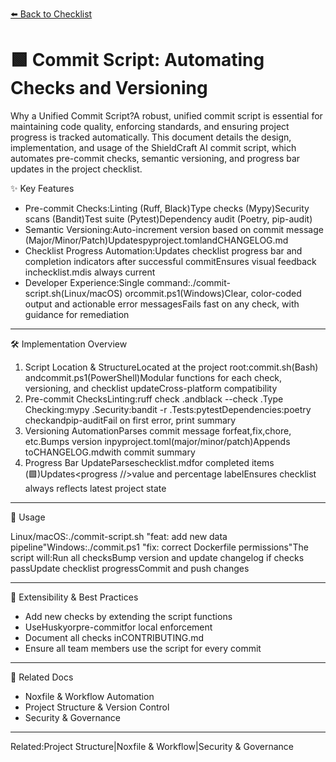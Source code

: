 [⬅️ Back to Checklist](./checklist.md)

# 🟩 Commit Script: Automating Checks and Versioning

Why a Unified Commit Script?A robust, unified commit script is essential for maintaining code quality, enforcing standards, and ensuring project progress is tracked automatically. This document details the design, implementation, and usage of the ShieldCraft AI commit script, which automates pre-commit checks, semantic versioning, and progress bar updates in the project checklist.

✨ Key Features

* Pre-commit Checks:Linting (Ruff, Black)Type checks (Mypy)Security scans (Bandit)Test suite (Pytest)Dependency audit (Poetry, pip-audit)
* Semantic Versioning:Auto-increment version based on commit message (Major/Minor/Patch)Updatespyproject.tomlandCHANGELOG.md
* Checklist Progress Automation:Updates checklist progress bar and completion indicators after successful commitEnsures visual feedback inchecklist.mdis always current
* Developer Experience:Single command:./commit-script.sh(Linux/macOS) orcommit.ps1(Windows)Clear, color-coded output and actionable error messagesFails fast on any check, with guidance for remediation

---

🛠️ Implementation Overview

1. Script Location & StructureLocated at the project root:commit.sh(Bash) andcommit.ps1(PowerShell)Modular functions for each check, versioning, and checklist updateCross-platform compatibility
1. Pre-commit ChecksLinting:ruff check .andblack --check .Type Checking:mypy .Security:bandit -r .Tests:pytestDependencies:poetry checkandpip-auditFail on first error, print summary
1. Versioning AutomationParses commit message forfeat,fix,chore, etc.Bumps version inpyproject.toml(major/minor/patch)Appends toCHANGELOG.mdwith commit summary
1. Progress Bar UpdateParseschecklist.mdfor completed items (🟩)Updates<progress //>value and percentage labelEnsures checklist always reflects latest project state

---

🚀 Usage

Linux/macOS:./commit-script.sh "feat: add new data pipeline"Windows:./commit.ps1 "fix: correct Dockerfile permissions"The script will:Run all checksBump version and update changelog if checks passUpdate checklist progressCommit and push changes

---

🧩 Extensibility & Best Practices

* Add new checks by extending the script functions
* UseHuskyorpre-commitfor local enforcement
* Document all checks inCONTRIBUTING.md
* Ensure all team members use the script for every commit

---

🔗 Related Docs

* Noxfile & Workflow Automation
* Project Structure & Version Control
* Security & Governance

---

Related:Project Structure|Noxfile & Workflow|Security & Governance
